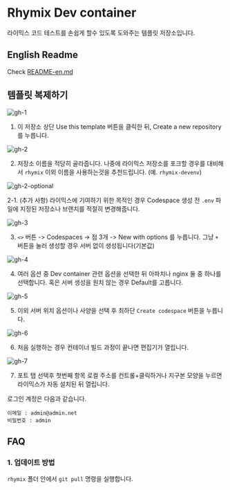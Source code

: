 # Rhymix Dev container
라이믹스 코드 테스트를 손쉽게 할수 있도록 도와주는 템플릿 저장소입니다.

## English Readme
Check [README-en.md](./README-en.md)

## 템플릿 복제하기
![gh-1](https://user-images.githubusercontent.com/18280396/208420078-de696e55-08c2-41d0-bb59-3368ad913037.png)

1. 이 저장소 상단 Use this template 버튼을 클릭한 뒤, Create a new repository를 누릅니다.

![gh-2](https://user-images.githubusercontent.com/18280396/208420274-87379910-b7a4-4ae5-9b0e-ca034e4f4b78.png)

2. 저장소 이름을 적당히 골라줍니다. 나중에 라이믹스 저장소를 포크할 경우를 대비해서 `rhymix` 이외 이름을 사용하는것을 추천드립니다. (예. `rhymix-devenv`)

![gh-2-optional](https://user-images.githubusercontent.com/18280396/208420462-e9736f0f-2ee2-47ab-b39d-acea9e78dcd5.png)

2-1. (추가 사항) 라이믹스에 기여하기 위한 목적인 경우 Codespace 생성 전 `.env` 파일에 지정된 저장소나 브랜치를 적절히 변경해줍니다.

![gh-3](https://user-images.githubusercontent.com/18280396/208420446-bc1511fb-46b8-45d7-a9f1-2783d8eeefb7.png)

3. `<>` 버튼 -> Codespaces -> 점 3개 -> New with options 를 누릅니다. 그냥 `+` 버튼을 눌러 생성할 경우 서버 없이 생성됩니다(기본값)

![gh-4](https://user-images.githubusercontent.com/18280396/208420856-4be8d717-a368-4b77-b3cf-413ca75b99af.png)

4. 여러 옵션 중 Dev container 관련 옵션을 선택한 뒤 아파치나 nginx 둘 중 하나를 선택합니다. 혹은 서버 생성을 원치 않는 경우 Default를 고릅니다.

![gh-5](https://user-images.githubusercontent.com/18280396/208421015-8a195b83-0fb0-4338-a75d-e7f7ef957b8f.png)

5. 이외 서버 위치 옵션이나 사양을 선택 후 최하단 `Create codespace` 버튼을 누릅니다.

![gh-6](https://user-images.githubusercontent.com/18280396/208421110-c2002cbe-5989-413f-8dff-c120673f18e2.png)

6. 처음 실행하는 경우 컨테이너 빌드 과정이 끝나면 편집기가 열립니다.

![gh-7](https://user-images.githubusercontent.com/18280396/208421748-fc44dddf-2239-4fe9-8bd9-d24dc3a55d43.png)

7. 포트 탭 선택후 첫번째 항목 로컬 주소를 컨트롤+클릭하거나 지구본 모양을 누르면 라이믹스가 자동 설치된 뒤 열립니다.

로그인 계정은 다음과 같습니다.

```
이메일 : admin@admin.net
비밀번호 : admin
```

## FAQ
### 1. 업데이트 방법
`rhymix` 폴더 안에서 `git pull` 명령을 실행합니다.
